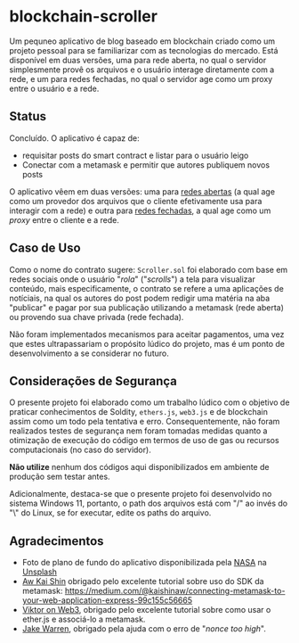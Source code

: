 # blockchain-scroller

Um pequneo aplicativo de blog baseado em blockchain criado como um projeto pessoal para se familiarizar com as tecnologias do mercado. Está disponível em duas versões, uma para rede aberta, no qual o servidor simplesmente provê os arquivos e o usuário interage diretamente com a rede, e um para redes fechadas, no qual o servidor age como um proxy entre o usuário e a rede.

## Status

Concluído. O aplicativo é capaz de:

- requisitar posts do smart contract e listar para o usuário leigo
- Conectar com a metamask e permitir que autores publiquem novos posts

O aplicativo vêem em duas versões: uma para [redes abertas](./cliente_rede_aberta/) (a qual age como um provedor dos arquivos que o cliente efetivamente usa para interagir com a rede) e outra para [redes fechadas](./cliente_rede_fechada/), a qual age como um _proxy_ entre o cliente e a rede.

## Caso de Uso

Como o nome do contrato sugere: `Scroller.sol` foi elaborado com base em redes sociais onde o usuário "_rola_" ("_scrolls_") a tela para visualizar conteúdo, mais especificamente, o contrato se refere a uma aplicações de notíciais, na qual os autores do post podem redigir uma matéria na aba "publicar" e pagar por sua publicação utilizando a metamask (rede aberta) ou provendo sua chave privada (rede fechada).

Não foram implementados mecanismos para aceitar pagamentos, uma vez que estes ultrapassariam o propósito lúdico do projeto, mas é um ponto de desenvolvimento a se considerar no futuro.

## Considerações de Segurança

O presente projeto foi elaborado como um trabalho lúdico com o objetivo de praticar conhecimentos de Soldity, `ethers.js`, `web3.js` e de blockchain assim como um todo pela tentativa e erro. Consequentemente, não foram realizados testes de segurança nem foram tomadas medidas quanto a otimização de execução do código em termos de uso de gas ou recursos computacionais (no caso do servidor).

**Não utilize** nenhum dos códigos aqui disponibilizados em ambiente de produção sem testar antes.

Adicionalmente, destaca-se que o presente projeto foi desenvolvido no sistema Windows 11, portanto, o path dos arquivos está com "/" ao invés do "\\" do Linux, se for executar, edite os paths do arquivo.

## Agradecimentos

- Foto de plano de fundo do aplicativo disponibilizada pela <a href="https://unsplash.com/pt-br/@nasa?utm_content=creditCopyText&utm_medium=referral&utm_source=unsplash">NASA</a> na <a href="https://unsplash.com/pt-br/fotografias/foto-do-espaco-sideral-Q1p7bh3SHj8?utm_content=creditCopyText&utm_medium=referral&utm_source=unsplash">Unsplash</a>
- [Aw Kai Shin](https://medium.com/@kaishinaw?source=post_page-----99c155c56665--------------------------------) obrigado pelo excelente tutorial sobre uso do SDK da metamask: https://medium.com/@kaishinaw/connecting-metamask-to-your-web-application-express-99c155c56665
- [Viktor on Web3](https://www.youtube.com/watch?v=x61ntVrOz_c), obrigado pelo excelente tutorial sobre como usar o ether.js e associá-lo a metamask.
- [Jake Warren](https://medium.com/@thelasthash/solved-nonce-too-high-error-with-metamask-and-hardhat-adc66f092cd), obrigado pela ajuda com o erro de "_nonce too high_".


